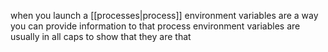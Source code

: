 when you launch a [[processes|process]] environment variables are a way you can provide information to that process
environment variables are usually in all caps to show that they are that